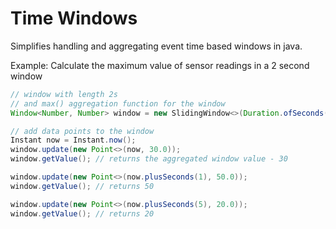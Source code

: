 
# Time Windows

Simplifies handling and aggregating event time based windows in java.

Example: Calculate the maximum value of sensor readings in a 2 second window
```java
// window with length 2s
// and max() aggregation function for the window
Window<Number, Number> window = new SlidingWindow<>(Duration.ofSeconds(2), WindowAggregator.max());

// add data points to the window
Instant now = Instant.now();
window.update(new Point<>(now, 30.0));
window.getValue(); // returns the aggregated window value - 30

window.update(new Point<>(now.plusSeconds(1), 50.0));
window.getValue(); // returns 50

window.update(new Point<>(now.plusSeconds(5), 20.0));
window.getValue(); // returns 20
```


